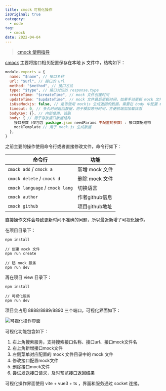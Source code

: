 ```yaml
---
title: cmock 可视化操作
isOriginal: true
category:
  - node
tag:
  - cmock
date: 2022-04-04
---
```


> [cmock 使用指导](https://www.fxss.work/blogNuxt/detail/155)

[cmock](https://github.com/fxss5201/cmock) 主要将接口相关配置保存在本地 js 文件中，结构如下：

```js
module.exports = {
  name: "$name", // 接口名称
  url: "$url", // 接口的 url
  method: "$method", // 接口方法
  type: "$type", // 接口对应的 response.type
  createTime: "$createTime", // mock 文件创建时间
  updateTime: "$updateTime", // mock 文件最后更新时间，如果手动更新 mock 文件，改时间可能不准确
  isUseMockjs: false, // 是否使用 mockjs 生成返回的数据，需要在 body 中配置 mockTemplate 
  timeout: 0, // 多久时间返回数据，用于模拟等待时间，方便前端加加载状态
  bodyKey: {}, // 内部使用，误删
  body: { // 用于存放接口数据结构
    接口参数（仅包含 package.json needParams 中配置的参数）: 接口数据结构
    mockTemplate // 用于 mock.js 生成数据
  },
}
```

之前主要的操作使用命令行或者直接修改文件，命令行如下：

| 命令行 | 功能 |
|----|----|
| `cmock add` / `cmock a` | 新增 mock 文件 |
| `cmock delete` / `cmock d` | 删除 mock 文件 |
| `cmock language` / `cmock lang` | 切换语言 |
| `cmock author` | 作者github信息 |
| `cmock github` | 项目github地址 |

直接操作文件会导致更新时间不准确的问题，所以最近新增了可视化操作。

在项目目录下：

```
npm install

// 创建 mock 文件
npm run create

// 起 mock 服务
npm run dev
```

再在项目 view 目录下：

```
npm install

// 可视化服务
npm run dev
```

项目会占用 8888/8889/8890 三个端口，可视化界面如下：

![可视化操作界面](https://img.fxss.work/article-164907137000013-production.png)

可视化功能包含如下：

1. 右上角搜索服务，支持搜索接口名称、接口url、接口mock文件名
2. 右上角新增接口mock文件
3. 左侧菜单对应配置的 mock 文件目录中的 mock 文件
4. 修改接口配置mock文件
5. 删除接口mock文件
6. 尝试发送接口请求，及时预览接口返回结果

可视化操作界面使用 vite + vue3 + ts ，界面和服务通过 socket 连接。
